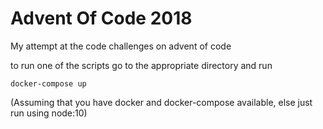 # Advent Of Code 2018

My attempt at the code challenges on advent of code

to run one of the scripts go to the appropriate directory and run

`docker-compose up`

(Assuming that you have docker and docker-compose available, else just run using node:10)